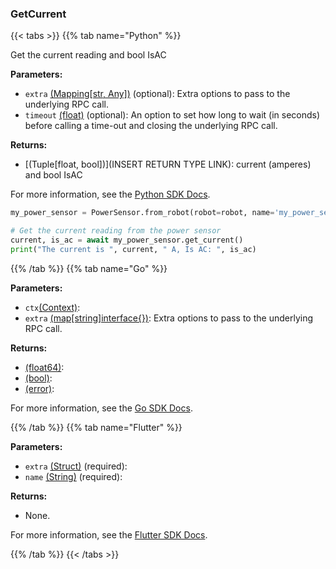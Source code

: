 ### GetCurrent

{{< tabs >}}
{{% tab name="Python" %}}

Get the current reading and bool IsAC

**Parameters:**

- `extra` [(Mapping[str, Any])](<INSERT PARAM TYPE LINK>) (optional): Extra options to pass to the underlying RPC call.
- `timeout` [(float)](<INSERT PARAM TYPE LINK>) (optional): An option to set how long to wait (in seconds) before calling a time-out and closing the underlying RPC call.

**Returns:**

- [(Tuple[float, bool])](INSERT RETURN TYPE LINK): current (amperes) and bool IsAC

For more information, see the [Python SDK Docs](https://python.viam.dev/autoapi/viam/components/power_sensor/client/index.html#viam.components.power_sensor.client.PowerSensorClient.get_current).

``` python {class="line-numbers linkable-line-numbers"}
my_power_sensor = PowerSensor.from_robot(robot=robot, name='my_power_sensor')

# Get the current reading from the power sensor
current, is_ac = await my_power_sensor.get_current()
print("The current is ", current, " A, Is AC: ", is_ac)
```

{{% /tab %}}
{{% tab name="Go" %}}

**Parameters:**

- `ctx`[(Context)](https://pkg.go.dev/context#Context):
- `extra` [(map[string]interface\{\})](https://go.dev/blog/maps): Extra options to pass to the underlying RPC call.

**Returns:**

- [(float64)](https://pkg.go.dev/builtin#float64):
- [(bool)](https://pkg.go.dev/builtin#bool):
- [(error)](https://pkg.go.dev/builtin#error):

For more information, see the [Go SDK Docs](https://pkg.go.dev/go.viam.com/rdk/components/powersensor#PowerSensor).

{{% /tab %}}
{{% tab name="Flutter" %}}

**Parameters:**

- `extra` [(Struct)](<INSERT PARAM TYPE LINK>) (required):
- `name` [(String)](https://api.flutter.dev/flutter/dart-core/String-class.html) (required):

**Returns:**

- None.

For more information, see the [Flutter SDK Docs](https://flutter.viam.dev/viam_protos.component.powersensor/PowerSensorServiceClient/getCurrent.html).

{{% /tab %}}
{{< /tabs >}}
